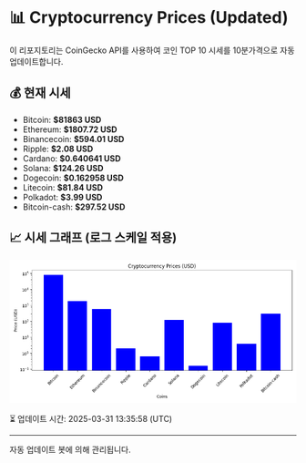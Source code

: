 
# 📊 Cryptocurrency Prices (Updated)

이 리포지토리는 CoinGecko API를 사용하여 코인 TOP 10 시세를 10분가격으로 자동 업데이트합니다.

## 💰 현재 시세
- Bitcoin: **$81863 USD**
- Ethereum: **$1807.72 USD**
- Binancecoin: **$594.01 USD**
- Ripple: **$2.08 USD**
- Cardano: **$0.640641 USD**
- Solana: **$124.26 USD**
- Dogecoin: **$0.162958 USD**
- Litecoin: **$81.84 USD**
- Polkadot: **$3.99 USD**
- Bitcoin-cash: **$297.52 USD**

## 📈 시세 그래프 (로그 스케일 적용)
![Crypto Prices](crypto_prices.png)

⏳ 업데이트 시간: 2025-03-31 13:35:58 (UTC)

---
자동 업데이트 봇에 의해 관리됩니다.

